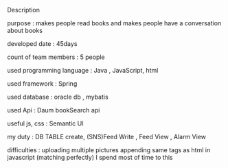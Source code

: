 
Description 

purpose :
makes people read books and makes people have a conversation about books 

developed date : 45days

count of team members : 5 people

used programming language : Java , JavaScript, html

used framework : Spring

used database : oracle db , mybatis

used Api : Daum bookSearch api

useful js, css : Semantic UI

my duty : DB TABLE create, (SNS)Feed Write , Feed View , Alarm View

difficulties : uploading multiple pictures 
                appending same tags as html in javascript (matching perfectly) I spend most of time to this 

